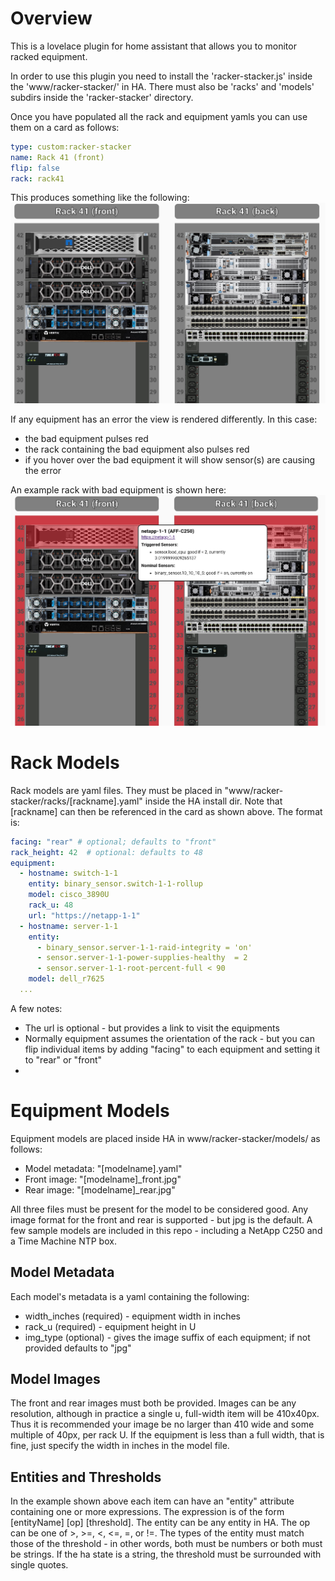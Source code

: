 # Overview

This is a lovelace plugin for home assistant that allows you to monitor racked equipment.  

In order to use this plugin you need to install the 'racker-stacker.js' inside the 'www/racker-stacker/' in HA. There must also be 'racks' and 'models' subdirs inside the 'racker-stacker' directory.

Once you have populated all the rack and equipment yamls you can use them on a card as follows:

```yaml
type: custom:racker-stacker
name: Rack 41 (front)
flip: false
rack: rack41
```

This produces something like the following: ![racker stacker no errors](img/racker_stacker_no_errors.jpg)

If any equipment has an error the view is rendered differently.  In this case:
  - the bad equipment pulses red
  - the rack containing the bad equipment also pulses red
  - if you hover over the bad equipment it will show sensor(s) are causing the error

An example rack with bad equipment is shown here: ![racker stacker errors](img/racker_stacker_errors.jpg)


# Rack Models
Rack models are yaml files. They must be placed in "www/racker-stacker/racks/[rackname].yaml" inside the HA install dir. Note that [rackname] can then be referenced in the card as shown above.   The format is:

```yaml
facing: "rear" # optional; defaults to "front"
rack_height: 42  # optional: defaults to 48
equipment:
  - hostname: switch-1-1
    entity: binary_sensor.switch-1-1-rollup 
    model: cisco_3890U
    rack_u: 48
    url: "https://netapp-1-1"
  - hostname: server-1-1
    entity: 
      - binary_sensor.server-1-1-raid-integrity = 'on'
      - sensor.server-1-1-power-supplies-healthy  = 2
      - sensor.server-1-1-root-percent-full < 90
    model: dell_r7625
  ... 
```

A few notes:
  - The url is optional - but provides a link to visit the equipments 
  - Normally equipment assumes the orientation of the rack - but you can flip individual items by adding "facing" to each equipment and setting it to "rear" or "front"
  - 

# Equipment Models 

Equipment models are placed inside HA in www/racker-stacker/models/ as follows:
  - Model metadata: "[modelname].yaml"
  - Front image: "[modelname]_front.jpg"
  - Rear image: "[modelname]_rear.jpg"

All three files must be present for the model to be considered good. Any image format for the front and rear is supported - but jpg is the default.  A few sample models are included in this repo - including a NetApp C250 and a Time Machine NTP box.  

## Model Metadata 
Each model's metadata is a yaml containing the following:
  - width_inches (required) - equipment width in inches
  - rack_u (required) - equipment height in U
  - img_type (optional) - gives the image suffix of each equipment; if not provided defaults to "jpg"

## Model Images
The front and rear images must both be provided.  Images can be any resolution, although in practice a single u, full-width item will be 410x40px.  Thus it is recommended your image be no larger than 410 wide and some multiple of 40px, per rack U.  If the equipment is less than a full width, that is fine, just specify the width in inches in the model file.


## Entities and Thresholds
In the example shown above each item can have an "entity" attribute containing one or more expressions.  The expression is of the form [entityName] [op] [threshold].  The entity can be any entity in HA.  The op can be one of >, >=, <, <=, =, or !=.  The types of the entity must match those of the threshold - in other words, both must be numbers or both must be strings.   If the ha state is a string, the threshold must be surrounded with single quotes.




